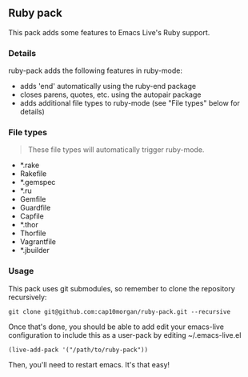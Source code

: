 ## Ruby pack

This pack adds some features to Emacs Live's Ruby support.

### Details

ruby-pack adds the following features in ruby-mode:

* adds 'end' automatically using the ruby-end package
* closes parens, quotes, etc. using the autopair package
* adds additional file types to ruby-mode (see "File types" below for details)

### File types

> These file types will automatically trigger ruby-mode.

* *.rake
* Rakefile
* *.gemspec
* *.ru
* Gemfile
* Guardfile
* Capfile
* *.thor
* Thorfile
* Vagrantfile
* *.jbuilder

### Usage

This pack uses git submodules, so remember to clone the repository
recursively:

    git clone git@github.com:cap10morgan/ruby-pack.git --recursive

Once that's done, you should be able to add edit your emacs-live
configuration to include this as a user-pack by editing ~/.emacs-live.el

    (live-add-pack '("/path/to/ruby-pack"))

Then, you'll need to restart emacs. It's that easy!
